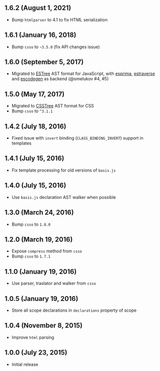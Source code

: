 ## 1.6.2 (August 1, 2021)

- Bump `htmlparser` to 4.1 to fix HTML serialization

## 1.6.1 (January 16, 2018)

- Bump `csso` to `~3.5.0` (fix API changes issue)

## 1.6.0 (September 5, 2017)

- Migrated to [ESTree](https://github.com/estree/estree) AST format for JavaScript, with [esprima](https://github.com/jquery/esprima), [estraverse](https://github.com/estools/estraverse) and [escodegen](https://github.com/estools/escodegen) as backend (@smelukov #4, #5)

## 1.5.0 (May 17, 2017)

- Migrated to [CSSTree](https://github.com/csstree/csstree) AST format for CSS
- Bump `csso` to `^3.1.1`

## 1.4.2 (July 18, 2016)

- Fixed issue with `invert` binding (`CLASS_BINDING_INVERT`) support in templates

## 1.4.1 (July 15, 2016)

- Fix template processing for old versions of `basis.js`

## 1.4.0 (July 15, 2016)

- Use `basis.js` declaration AST walker when possible

## 1.3.0 (March 24, 2016)

- Bump `csso` to `1.8.0`

## 1.2.0 (March 19, 2016)

- Expose `compress` method from `csso`
- Bump `csso` to `1.7.1`

## 1.1.0 (January 19, 2016)

- Use parser, traslator and walker from `csso`

## 1.0.5 (January 19, 2016)

- Store all scope declarations in `declarations` property of scope

## 1.0.4 (November 8, 2015)

- Improve `html` parsing

## 1.0.0 (July 23, 2015)

- Initial release
